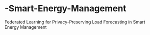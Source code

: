 # -Smart-Energy-Management
Federated Learning for Privacy-Preserving Load Forecasting in Smart Energy Management
